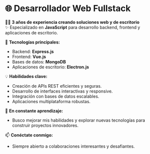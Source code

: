 # 🌐 Desarrollador Web Fullstack  
👨‍💻 **3 años de experiencia creando soluciones web y de escritorio**  
✨ Especializado en **JavaScript** para desarrollo backend, frontend y aplicaciones de escritorio.  

🔧 **Tecnologías principales:**  
- Backend: **Express.js**  
- Frontend: **Vue.js**  
- Bases de datos: **MongoDB**  
- Aplicaciones de escritorio: **Electron.js**  

💡 **Habilidades clave:**  
- Creación de APIs REST eficientes y seguras.  
- Desarrollo de interfaces interactivas y responsive.  
- Integración con bases de datos escalables.  
- Aplicaciones multiplataforma robustas.  

🚀 **En constante aprendizaje:**  
- Busco mejorar mis habilidades y explorar nuevas tecnologías para construir proyectos innovadores.  

📫 **Conéctate conmigo:**  
- Siempre abierto a colaboraciones interesantes y desafiantes.  
